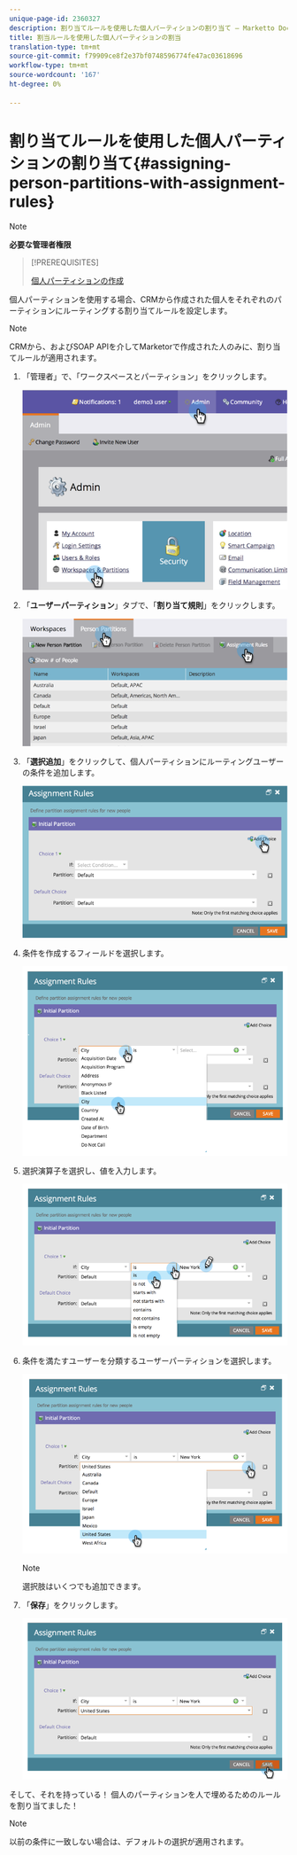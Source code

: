 ```yaml
---
unique-page-id: 2360327
description: 割り当てルールを使用した個人パーティションの割り当て — Marketto Docs — 製品ドキュメント
title: 割当ルールを使用した個人パーティションの割当
translation-type: tm+mt
source-git-commit: f79909ce8f2e37bf0748596774fe47ac03618696
workflow-type: tm+mt
source-wordcount: '167'
ht-degree: 0%

---
```



# 割り当てルールを使用した個人パーティションの割り当て{#assigning-person-partitions-with-assignment-rules}

>[!NOTE]
>
>**必要な管理者権限**

>[!PREREQUISITES]
>
>[個人パーティションの作成](/help/marketo/product-docs/administration/workspaces-and-person-partitions/create-a-person-partition.md)

個人パーティションを使用する場合、CRMから作成された個人をそれぞれのパーティションにルーティングする割り当てルールを設定します。

>[!NOTE]
>
>CRMから、およびSOAP APIを介してMarketorで作成された人のみに、割り当てルールが適用されます。

1. 「管理者」で、「ワークスペースとパーティション」をクリックします。

   ![](assets/image2014-9-17-10-3a32-3a55.png)

1. 「**ユーザーパーティション**」タブで、「**割り当て規則**」をクリックします。

   ![](assets/two-6.png)

1. 「**選択追加**」をクリックして、個人パーティションにルーティングユーザーの条件を追加します。

   ![](assets/three-6.png)

1. 条件を作成するフィールドを選択します。

   ![](assets/four-5.png)

1. 選択演算子を選択し、値を入力します。

   ![](assets/five-1.png)

1. 条件を満たすユーザーを分類するユーザーパーティションを選択します。

   ![](assets/six-1.png)

   >[!NOTE]
   >
   >選択肢はいくつでも追加できます。

1. 「**保存**」をクリックします。

   ![](assets/seven.png)

そして、それを持っている！ 個人のパーティションを人で埋めるためのルールを割り当てました！

>[!NOTE]
>
>以前の条件に一致しない場合は、デフォルトの選択が適用されます。
